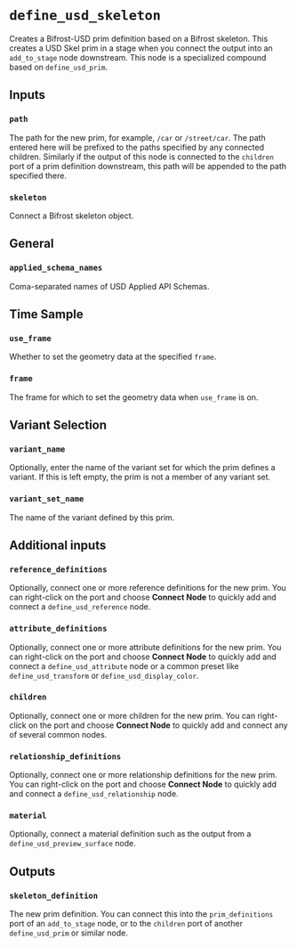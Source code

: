# `define_usd_skeleton`

Creates a Bifrost-USD prim definition based on a Bifrost skeleton. This creates a USD Skel prim in a stage when you connect the output into an `add_to_stage` node downstream. This node is a specialized compound based on `define_usd_prim`.

## Inputs

### `path`

The path for the new prim, for example, `/car` or `/street/car`. The path entered here will be prefixed to the paths specified by any connected children. Similarly if the output of this node is connected to the `children` port of a prim definition downstream, this path will be appended to the path specified there.

### `skeleton`

Connect a Bifrost skeleton object.

## General

### `applied_schema_names`

Coma-separated names of USD Applied API Schemas.

## Time Sample

### `use_frame`

Whether to set the geometry data at the specified `frame`.

### `frame`

The frame for which to set the geometry data when `use_frame` is on.

## Variant Selection

### `variant_name`

Optionally, enter the name of the variant set for which the prim defines a variant. If this is left empty, the prim is not a member of any variant set.

### `variant_set_name`

The name of the variant defined by this prim.

## Additional inputs

### `reference_definitions`

Optionally, connect one or more reference definitions for the new prim. You can right-click on the port and choose **Connect Node** to quickly add and connect a `define_usd_reference` node.

### `attribute_definitions`

Optionally, connect one or more attribute definitions for the new prim. You can right-click on the port and choose **Connect Node** to quickly add and connect a `define_usd_attribute` node or a common preset like `define_usd_transform` or `define_usd_display_color`.

### `children`

Optionally, connect one or more children for the new prim.  You can right-click on the port and choose **Connect Node** to quickly add and connect any of several common nodes.

### `relationship_definitions`

Optionally, connect one or more relationship definitions for the new prim. You can right-click on the port and choose **Connect Node** to quickly add and connect a `define_usd_relationship` node.

### `material`

Optionally, connect a material definition such as the output from a `define_usd_preview_surface` node.

## Outputs

### `skeleton_definition`

The new prim definition. You can connect this into the `prim_definitions` port of an `add_to_stage` node, or to the `children` port of another `define_usd_prim` or similar node.

